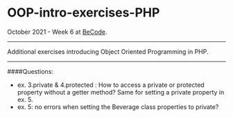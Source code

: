 # OOP-intro-exercises-PHP

October 2021 - Week 6 at [BeCode](https://github.com/becodeorg/ANT-Lamarr-5.34).
***
Additional exercises introducing Object Oriented Programming in PHP.

***

####Questions:
* ex. 3.private & 4.protected : How to access a private or protected property without a getter method?
    Same for setting a private property in ex. 5.
* ex. 5: no errors when setting the Beverage class properties to private?

